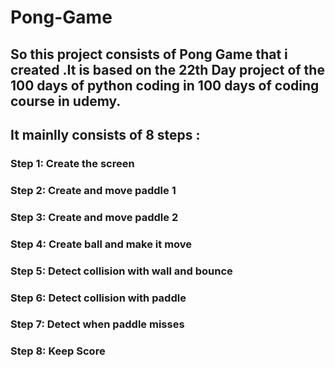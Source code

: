 # Pong-Game

## So this project consists of Pong Game that i created .It is based on the 22th Day project of the 100 days of python coding in 100 days of coding course in udemy.

## It mainlly consists of 8 steps :
### Step 1: Create the screen
### Step 2: Create and move paddle 1
### Step 3: Create and move paddle 2
### Step 4: Create ball and make it move
### Step 5: Detect collision with wall and bounce
### Step 6: Detect collision with paddle
### Step 7: Detect when paddle misses
### Step 8: Keep Score 
